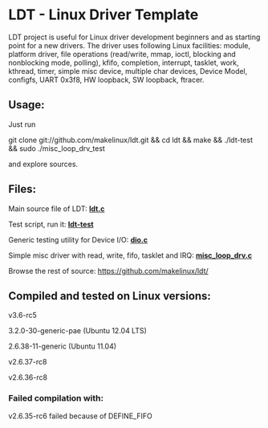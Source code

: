 # LDT - Linux Driver Template

LDT project is useful for Linux driver development beginners and as starting point for a new drivers. 
The driver uses following Linux facilities: 
module, platform driver, file operations (read/write, mmap, ioctl, blocking and nonblocking mode, polling), kfifo, completion, interrupt, tasklet, work, kthread, timer, simple misc device, multiple char devices, Device Model, configfs, UART 0x3f8, HW loopback, SW loopback, ftracer.

## Usage:

Just run

git clone git://github.com/makelinux/ldt.git && cd ldt && make && ./ldt-test && sudo ./misc_loop_drv_test

and explore sources.

## Files:

Main source file of LDT:
**[ldt.c](https://github.com/makelinux/ldt/blob/master/ldt.c)**

Test script, run it: **[ldt-test](https://github.com/makelinux/ldt/blob/master/ldt-test)**

Generic testing utility for Device I/O: **[dio.c](https://github.com/makelinux/ldt/blob/master/dio.c)**

Simple misc driver with read, write, fifo, tasklet and IRQ:
**[misc_loop_drv.c](https://github.com/makelinux/ldt/blob/master/misc_loop_drv.c)**

Browse the rest of source: https://github.com/makelinux/ldt/


## Compiled and tested on Linux versions:

v3.6-rc5

3.2.0-30-generic-pae (Ubuntu 12.04 LTS)

2.6.38-11-generic (Ubuntu 11.04)

v2.6.37-rc8

v2.6.36-rc8

### Failed compilation with:

v2.6.35-rc6 failed because of DEFINE_FIFO
